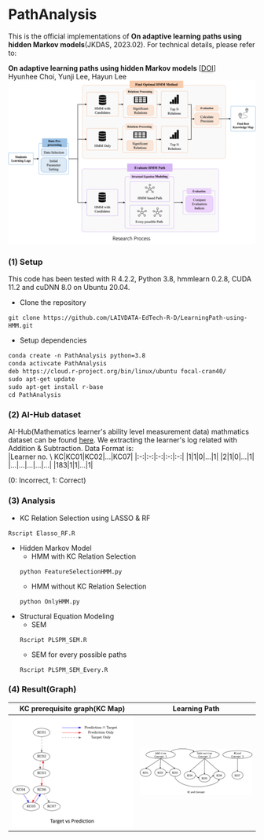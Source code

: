 # PathAnalysis

This is the official implementations of **On adaptive learning paths using hidden Markov models**(JKDAS, 2023.02). For technical details, please refer to:  

**On adaptive learning paths using hidden Markov models** [[DOI]()]  
Hyunhee Choi, Yunji Lee, Hayun Lee  
![img](./img/PathAnalysisII.jpg)

### (1) Setup
This code has been tested with R 4.2.2, Python 3.8, hmmlearn 0.2.8, CUDA 11.2 and cuDNN 8.0 on Ubuntu 20.04.  
* Clone the repository
```code
git clone https://github.com/LAIVDATA-EdTech-R-D/LearningPath-using-HMM.git
```
* Setup dependencies
```code
conda create -n PathAnalysis python=3.8
conda activcate PathAnalysis
deb https://cloud.r-project.org/bin/linux/ubuntu focal-cran40/
sudo apt-get update
sudo apt-get install r-base
cd PathAnalysis
```
### (2) AI-Hub dataset
AI-Hub(Mathematics learner's ability level measurement data) mathmatics dataset can be found [here](https://aihub.or.kr/aihubdata/data/view.do?currMenu=115&topMenu=100&aihubDataSe=realm&dataSetSn=133). We extracting the learner's log related with Addition & Subtraction. Data Format is:  
|Learner no. \ KC|KC01|KC02|...|KC07|
|:-:|:-:|:-:|:-:|:-:|
|1|1|0|...|1|
|2|1|0|...|1|
|...|...|...|...|...|
|183|1|1|...|1|

(0: Incorrect, 1: Correct)

### (3) Analysis
* KC Relation Selection using LASSO & RF
```code
Rscript Elasso_RF.R
```
* Hidden Markov Model
    * HMM with KC Relation Selection
    ```code
    python FeatureSelectionHMM.py
    ```
    * HMM without KC Relation Selection
    ```code
    python OnlyHMM.py
    ```
* Structural Equation Modeling
    * SEM
    ```code
    Rscript PLSPM_SEM.R
    ```
    * SEM for every possible paths
    ```code
    Rscript PLSPM_SEM_Every.R
    ```

### (4) Result(Graph)
|KC prerequisite graph(KC Map)|Learning Path|
|-|-|
|![graph](./img/graph.jpg)|![concept](./img/KC_Concept.jpg)|
